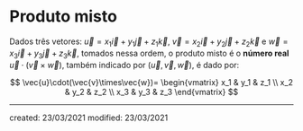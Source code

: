 # Produto misto
Dados três vetores: $\vec{u} = x_1 \vec{i} + y_1 \vec{j} + z_1 \vec{k}$, $\vec{v} = x_2 \vec{i} + y_2 \vec{j} + z_2 \vec{k}$ e $\vec{w} = x_3 \vec{i} + y_3 \vec{j} + z_3 \vec{k}$, tomados nessa ordem, o produto misto é o **número real** $\vec{u} \cdot (\vec{v}\times\vec{w})$, também indicado por $(\vec{u}, \vec{v}, \vec{w})$, é dado por:

$$
  \vec{u}\cdot(\vec{v}\times\vec{w})=
  \begin{vmatrix}
    x_1 & y_1 & z_1 \\
    x_2 & y_2 & z_2 \\
    x_3 & y_3 & z_3
  \end{vmatrix}
$$

---

created: 23/03/2021
modified: 23/03/2021
